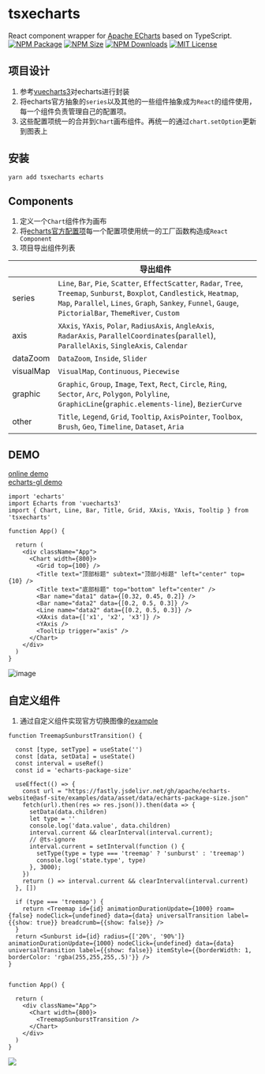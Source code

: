 # tsxecharts
React component wrapper for [Apache ECharts](https://github.com/apache/echarts) based on TypeScript.  
<a href="https://www.npmjs.com/package/tsxecharts"><img alt="NPM Package" src="https://img.shields.io/npm/v/tsxecharts.svg?style=flat-square"></a>
<a href="https://www.npmjs.com/package/tsxecharts"><img alt="NPM Size" src="https://img.shields.io/bundlephobia/minzip/tsxecharts"></a>
<a href="https://www.npmjs.com/package/tsxecharts"><img alt="NPM Downloads" src="https://img.shields.io/npm/dm/tsxecharts?logo=npm&style=flat-square"></a>
<a href="/LICENSE"><img src="https://img.shields.io/github/license/lloydzhou/tsxecharts?style=flat-square" alt="MIT License"></a>

## 项目设计
1. 参考[vuecharts3](https://github.com/lloydzhou/vuecharts)对echarts进行封装
2. 将echarts官方抽象的`series`以及其他的一些组件抽象成为`React`的组件使用，每一个组件负责管理自己的配置项。
3. 这些配置项统一的合并到`Chart`画布组件。再统一的通过`chart.setOption`更新到图表上


## 安装
```
yarn add tsxecharts echarts
```

## Components

1. 定义一个`Chart`组件作为画布
2. 将[echarts官方配置项](https://echarts.apache.org/zh/option.html#title)每一个配置项使用统一的工厂函数构造成`React Component`
3. 项目导出组件列表

||导出组件|
|---|---|
|series|`Line`, `Bar`, `Pie`, `Scatter`, `EffectScatter`, `Radar`, `Tree`, `Treemap`, `Sunburst`, `Boxplot`, `Candlestick`, `Heatmap`, `Map`, `Parallel`, `Lines`, `Graph`, `Sankey`, `Funnel`, `Gauge`, `PictorialBar`, `ThemeRiver`, `Custom`|
|axis|`XAxis`, `YAxis`, `Polar`, `RadiusAxis`, `AngleAxis`, `RadarAxis`, `ParallelCoordinates`(`parallel`), `ParallelAxis`, `SingleAxis`, `Calendar`|
|dataZoom|`DataZoom`, `Inside`, `Slider`|
|visualMap|`VisualMap`, `Continuous`, `Piecewise`|
|graphic|`Graphic`, `Group`, `Image`, `Text`, `Rect`, `Circle`, `Ring`, `Sector`, `Arc`, `Polygon`, `Polyline`, `GraphicLine`(`graphic.elements-line`), `BezierCurve`|
|other|`Title`, `Legend`, `Grid`, `Tooltip`, `AxisPointer`, `Toolbox`, `Brush`, `Geo`, `Timeline`, `Dataset`, `Aria`|



## DEMO
[online demo](https://codesandbox.io/s/tsxecharts-demo-r9wi86?file=/src/App.tsx)  
[echarts-gl demo](https://codesandbox.io/s/tsxecharts-gl-demo-n20g3n?file=/src/App.tsx)  

```
import 'echarts'
import Echarts from 'vuecharts3'
import { Chart, Line, Bar, Title, Grid, XAxis, YAxis, Tooltip } from 'tsxecharts'

function App() {

  return (
    <div className="App">
      <Chart width={800}>
        <Grid top={100} />
        <Title text="顶部标题" subtext="顶部小标题" left="center" top={10} />
        <Title text="底部标题" top="bottom" left="center" />
        <Bar name="data1" data={[0.32, 0.45, 0.2]} />
        <Bar name="data2" data={[0.2, 0.5, 0.3]} />
        <Line name="data2" data={[0.2, 0.5, 0.3]} />
        <XAxis data={['x1', 'x2', 'x3']} />
        <YAxis />
        <Tooltip trigger="axis" />
      </Chart>
    </div>
  )
}

```

![image](https://user-images.githubusercontent.com/1826685/174950158-e5f8258d-b0b9-4c39-be90-7eefbb7667f0.png)


## 自定义组件

1. 通过自定义组件实现官方切换图像的[example](https://echarts.apache.org/examples/zh/editor.html?c=treemap-sunburst-transition)

```
function TreemapSunburstTransition() {

  const [type, setType] = useState('')
  const [data, setData] = useState()
  const interval = useRef()
  const id = 'echarts-package-size'

  useEffect(() => {
    const url = "https://fastly.jsdelivr.net/gh/apache/echarts-website@asf-site/examples/data/asset/data/echarts-package-size.json"
    fetch(url).then(res => res.json()).then(data => {
      setData(data.children)
      let type = ''
      console.log('data.value', data.children)
      interval.current && clearInterval(interval.current);
      // @ts-ignore
      interval.current = setInterval(function () {
        setType(type = type === 'treemap' ? 'sunburst' : 'treemap')
        console.log('state.type', type)
      }, 3000);
    })
    return () => interval.current && clearInterval(interval.current)
  }, [])

  if (type === 'treemap') {
    return <Treemap id={id} animationDurationUpdate={1000} roam={false} nodeClick={undefined} data={data} universalTransition label={{show: true}} breadcrumb={{show: false}} />
  }
  return <Sunburst id={id} radius={['20%', '90%']} animationDurationUpdate={1000} nodeClick={undefined} data={data} universalTransition label={{show: false}} itemStyle={{borderWidth: 1, borderColor: 'rgba(255,255,255,.5)'}} />
}


function App() {

  return (
    <div className="App">
      <Chart width={800}>
        <TreemapSunburstTransition />
      </Chart>
    </div>
  )
}
```

![](https://fastly.jsdelivr.net/gh/apache/echarts-website@asf-site/examples/data/thumb/treemap-sunburst-transition.webp?_v_=1655181358610)


